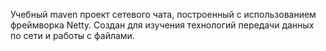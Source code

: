 Учебный maven проект сетевого чата, построенный с использованием фреймворка Netty. Создан для изучения технологий передачи данных по сети и работы с файлами.
